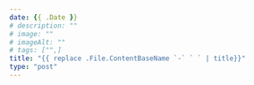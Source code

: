 ```yaml
---
date: {{ .Date }}
# description: ""
# image: "" 
# imageAlt: ""
# tags: ["",]
title: "{{ replace .File.ContentBaseName `-` ` ` | title}}"
type: "post"
---
```

